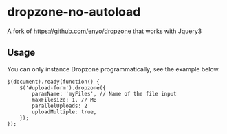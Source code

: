 # dropzone-no-autoload
A fork of https://github.com/enyo/dropzone that works with Jquery3

## Usage
You can only instance Dropzone programmatically, see the example below.

```
$(document).ready(function() {
	$('#upload-form').dropzone({
		paramName: 'myFiles', // Name of the file input
		maxFilesize: 1, // MB
		parallelUploads: 2
		uploadMultiple: true,
	});
});

```
